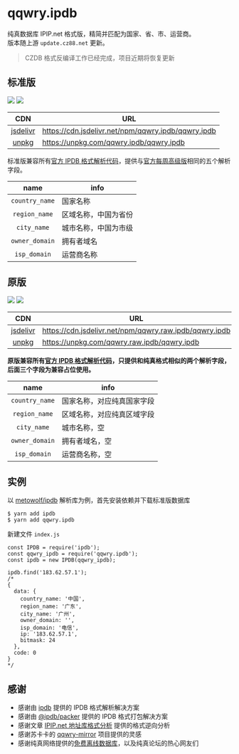 # qqwry.ipdb

纯真数据库 IPIP.net 格式版，精简并匹配为国家、省、市、运营商。  
版本随上游 `update.cz88.net` 更新。

 > CZDB 格式反编译工作已经完成，项目近期将恢复更新 

## 标准版

![](https://img.shields.io/npm/v/qqwry.ipdb.svg?style=for-the-badge&label=VERSION)
![](https://img.shields.io/npm/dm/qqwry.ipdb.svg?style=for-the-badge)


|CDN|URL|
|:---:|---|
|[jsdelivr](https://cdn.jsdelivr.net/npm/qqwry.ipdb/)|https://cdn.jsdelivr.net/npm/qqwry.ipdb/qqwry.ipdb|
|[unpkg](https://unpkg.com/browse/qqwry.ipdb/)|https://unpkg.com/qqwry.ipdb/qqwry.ipdb|


标准版兼容所有[官方 IPDB 格式解析代码](https://www.ipip.net/product/client.html)，提供与[官方每周高级版](https://www.ipip.net/product/ip.html#ipv4city)相同的五个解析字段。

|name|info|
|:---:|---|
|`country_name`|国家名称|
|`region_name`|区域名称，中国为省份|
|`city_name`|城市名称，中国为市级|
|`owner_domain`|拥有者域名|
|`isp_domain`|运营商名称|


## 原版

![](https://img.shields.io/npm/v/qqwry.raw.ipdb.svg?style=for-the-badge&label=VERSION)
![](https://img.shields.io/npm/dm/qqwry.raw.ipdb.svg?style=for-the-badge)


|CDN|URL|
|:---:|---|
|[jsdelivr](https://cdn.jsdelivr.net/npm/qqwry.raw.ipdb/)|https://cdn.jsdelivr.net/npm/qqwry.raw.ipdb/qqwry.ipdb|
|[unpkg](https://unpkg.com/browse/qqwry.raw.ipdb/)|https://unpkg.com/qqwry.raw.ipdb/qqwry.ipdb|


**原版兼容所有[官方 IPDB 格式解析代码](https://www.ipip.net/product/client.html)，只提供和纯真格式相似的两个解析字段，后面三个字段为兼容占位使用。**

|name|info|
|:---:|---|
|`country_name`|国家名称，对应纯真国家字段|
|`region_name`|区域名称，对应纯真区域字段|
|`city_name`|城市名称，空|
|`owner_domain`|拥有者域名，空|
|`isp_domain`|运营商名称，空|

## 实例

以 [metowolf/ipdb](https://github.com/metowolf/ipdb) 解析库为例，首先安装依赖并下载标准版数据库

```
$ yarn add ipdb
$ yarn add qqwry.ipdb
```

新建文件 `index.js`

```
const IPDB = require('ipdb');
const qqwry_ipdb = require('qqwry.ipdb');
const ipdb = new IPDB(qqwry_ipdb);

ipdb.find('183.62.57.1');
/*
{
  data: {
    country_name: '中国',
    region_name: '广东',
    city_name: '广州',
    owner_domain: '',
    isp_domain: '电信',
    ip: '183.62.57.1',
    bitmask: 24
  },
  code: 0
}
*/
```

## 感谢

 - 感谢由 [ipdb](https://github.com/metowolf/ipdb) 提供的 IPDB 格式解析解决方案
 - 感谢由 [@ipdb/packer](https://github.com/metowolf/ipdb-packer) 提供的 IPDB 格式打包解决方案
 - 感谢文章 [IPIP.net 地址库格式分析](https://i-meto.com/ipdb-database/) 提供的格式逆向分析
 - 感谢苏卡卡的 [qqwry-mirror](https://github.com/SukkaW/qqwry-mirror) 项目提供的灵感
 - 感谢纯真网络提供的[免费离线数据库](http://www.cz88bbs.com/)，以及纯真论坛的热心网友们

